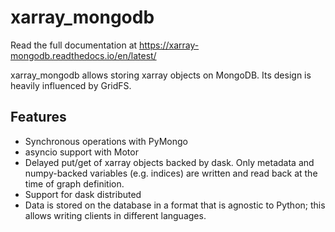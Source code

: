 xarray_mongodb
==============
Read the full documentation at https://xarray-mongodb.readthedocs.io/en/latest/


xarray_mongodb allows storing xarray objects on MongoDB. Its design is heavily
influenced by GridFS.

Features
--------
- Synchronous operations with PyMongo
- asyncio support with Motor
- Delayed put/get of xarray objects backed by dask.
  Only metadata and numpy-backed variables (e.g. indices) are written and read
  back at the time of graph definition.
- Support for dask distributed
- Data is stored on the database in a format that is agnostic to Python;
  this allows writing clients in different languages.
